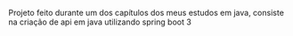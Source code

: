 Projeto feito durante um dos capítulos dos meus estudos em java, consiste na criação de api em java utilizando spring boot 3
